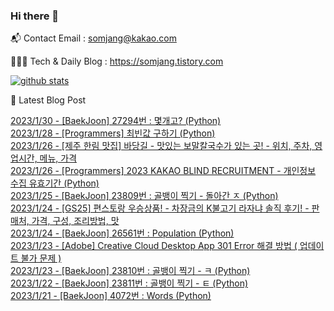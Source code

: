 ### Hi there 👋

📬  Contact Email : somjang@kakao.com

👨🏻‍💻  Tech & Daily Blog : https://somjang.tistory.com

[![github stats](https://github-readme-stats.vercel.app/api?username=SOMJANG&show_icons=true&hide_border=False)](https://somjang.tistory.com)

🤩 Latest Blog Post

[2023/1/30 - [BaekJoon] 27294번 : 몇개고? (Python)](https://somjang.tistory.com/entry/BaekJoon-27294%EB%B2%88-%EB%AA%87%EA%B0%9C%EA%B3%A0-Python) <br>
[2023/1/28 - [Programmers] 최빈값 구하기 (Python)](https://somjang.tistory.com/entry/Programmers-%EC%B5%9C%EB%B9%88%EA%B0%92-%EA%B5%AC%ED%95%98%EA%B8%B0-Python) <br>
[2023/1/26 - [제주 한림 맛집] 바당길 - 맛있는 보말칼국수가 있는 곳! - 위치, 주차, 영업시간, 메뉴, 가격](https://somjang.tistory.com/entry/%EC%A0%9C%EC%A3%BC-%ED%95%9C%EB%A6%BC-%EB%A7%9B%EC%A7%91-%EB%B0%94%EB%8B%B9%EA%B8%B8-%EB%A7%9B%EC%9E%88%EB%8A%94-%EB%B3%B4%EB%A7%90%EC%B9%BC%EA%B5%AD%EC%88%98%EA%B0%80-%EC%9E%88%EB%8A%94-%EA%B3%B3-%EC%9C%84%EC%B9%98-%EC%A3%BC%EC%B0%A8-%EC%98%81%EC%97%85%EC%8B%9C%EA%B0%84-%EB%A9%94%EB%89%B4-%EA%B0%80%EA%B2%A9) <br>
[2023/1/26 - [Programmers] 2023 KAKAO BLIND RECRUITMENT - 개인정보 수집 유효기간 (Python)](https://somjang.tistory.com/entry/Programmers-2023-KAKAO-BLIND-RECRUITMENT-%EA%B0%9C%EC%9D%B8%EC%A0%95%EB%B3%B4-%EC%88%98%EC%A7%91-%EC%9C%A0%ED%9A%A8%EA%B8%B0%EA%B0%84-Python) <br>
[2023/1/25 - [BaekJoon] 23809번 : 골뱅이 찍기 - 돌아간 ㅈ (Python)](https://somjang.tistory.com/entry/BaekJoon-23809%EB%B2%88-%EA%B3%A8%EB%B1%85%EC%9D%B4-%EC%B0%8D%EA%B8%B0-%EB%8F%8C%EC%95%84%EA%B0%84-%E3%85%88-Python) <br>
[2023/1/24 - [GS25] 편스토랑 우승상품! - 차장금의 K불고기 라자냐 솔직 후기! - 판매처, 가격, 구성, 조리방법, 맛](https://somjang.tistory.com/entry/GS25-%ED%8E%B8%EC%8A%A4%ED%86%A0%EB%9E%91-%EC%9A%B0%EC%8A%B9%EC%83%81%ED%92%88-%EC%B0%A8%EC%9E%A5%EA%B8%88%EC%9D%98-K%EB%B6%88%EA%B3%A0%EA%B8%B0-%EB%9D%BC%EC%9E%90%EB%83%90-%EC%86%94%EC%A7%81-%ED%9B%84%EA%B8%B0-%ED%8C%90%EB%A7%A4%EC%B2%98-%EA%B0%80%EA%B2%A9-%EA%B5%AC%EC%84%B1-%EC%A1%B0%EB%A6%AC%EB%B0%A9%EB%B2%95-%EB%A7%9B) <br>
[2023/1/24 - [BaekJoon] 26561번 : Population (Python)](https://somjang.tistory.com/entry/BaekJoon-26561%EB%B2%88-Population-Python) <br>
[2023/1/23 - [Adobe] Creative Cloud Desktop App 301 Error 해결 방법 ( 업데이트 불가 문제 )](https://somjang.tistory.com/entry/Adobe-Creative-Cloud-Desktop-App-301-Error-%ED%95%B4%EA%B2%B0-%EB%B0%A9%EB%B2%95) <br>
[2023/1/23 - [BaekJoon] 23810번 : 골뱅이 찍기 - ㅋ (Python)](https://somjang.tistory.com/entry/BaekJoon-23810%EB%B2%88-%EA%B3%A8%EB%B1%85%EC%9D%B4-%EC%B0%8D%EA%B8%B0-%E3%85%8B-Python) <br>
[2023/1/22 - [BaekJoon] 23811번 : 골뱅이 찍기 - ㅌ (Python)](https://somjang.tistory.com/entry/BaekJoon-23811%EB%B2%88-%EA%B3%A8%EB%B1%85%EC%9D%B4-%EC%B0%8D%EA%B8%B0-%E3%85%8C-Python) <br>
[2023/1/21 - [BaekJoon] 4072번 : Words (Python)](https://somjang.tistory.com/entry/BaekJoon-4072%EB%B2%88-Words-Python) <br>
